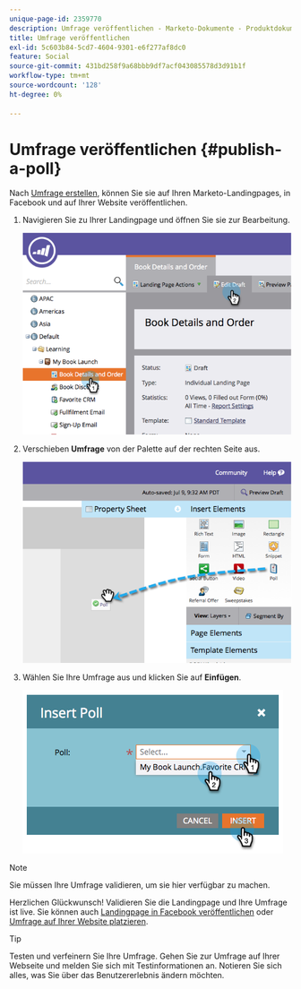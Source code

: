 ```yaml
---
unique-page-id: 2359770
description: Umfrage veröffentlichen - Marketo-Dokumente - Produktdokumentation
title: Umfrage veröffentlichen
exl-id: 5c603b84-5cd7-4604-9301-e6f277af8dc0
feature: Social
source-git-commit: 431bd258f9a68bbb9df7acf043085578d3d91b1f
workflow-type: tm+mt
source-wordcount: '128'
ht-degree: 0%

---
```


# Umfrage veröffentlichen {#publish-a-poll}

Nach [Umfrage erstellen](/help/marketo/product-docs/demand-generation/social/creating-a-poll/create-a-poll.md), können Sie sie auf Ihren Marketo-Landingpages, in Facebook und auf Ihrer Website veröffentlichen.

1. Navigieren Sie zu Ihrer Landingpage und öffnen Sie sie zur Bearbeitung.

   ![](assets/image2014-9-19-10-3a45-3a23.png)

1. Verschieben **Umfrage** von der Palette auf der rechten Seite aus.

   ![](assets/image2014-9-19-10-3a45-3a50.png)

1. Wählen Sie Ihre Umfrage aus und klicken Sie auf **Einfügen**.

   ![](assets/image2014-9-19-10-3a45-3a58.png)

>[!NOTE]
>
>Sie müssen Ihre Umfrage validieren, um sie hier verfügbar zu machen.

Herzlichen Glückwunsch! Validieren Sie die Landingpage und Ihre Umfrage ist live. Sie können auch [Landingpage in Facebook veröffentlichen](/help/marketo/product-docs/demand-generation/facebook/publish-landing-pages-to-facebook.md) oder [Umfrage auf Ihrer Website platzieren](/help/marketo/product-docs/demand-generation/social/social-functions/deploy-social-on-your-website.md).

>[!TIP]
>
>Testen und verfeinern Sie Ihre Umfrage. Gehen Sie zur Umfrage auf Ihrer Webseite und melden Sie sich mit Testinformationen an. Notieren Sie sich alles, was Sie über das Benutzererlebnis ändern möchten.
